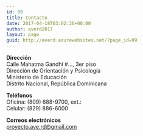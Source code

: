 ```yaml
---
id: 99
title: Contacto
date: 2017-04-18T03:02:36+00:00
author: averd2017
layout: page
guid: http://averd.azurewebsites.net/?page_id=99
---
```

**Dirección**  
Calle Mahatma Gandhi #&#8230;, 3er piso  
Dirección de Orientación y Psicología  
Ministerio de Educación  
Distrito Nacional, República Dominicana

**Teléfonos**  
Oficina: (809) 688-9700, ext.:  
Celular: (829) 886-6000

**Correos electrónicos**  
proyecto.ave.rd@gmail.com